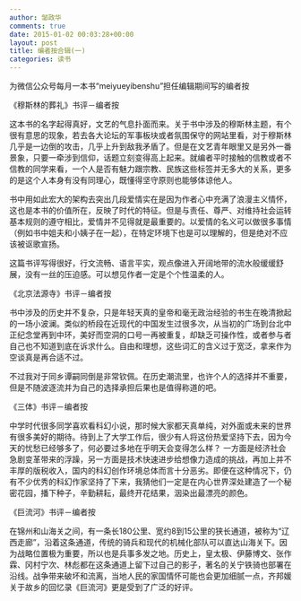 ```yaml
---
author: 邹政华
comments: true
date: 2015-01-02 00:03:28+00:00
layout: post
title: 编者按合辑(一)
categories: 读书 
---
```



为微信公众号每月一本书“meiyueyibenshu”担任编辑期间写的编者按

《穆斯林的葬礼》书评－编者按

这本书的名字起得真好，文艺的气息扑面而来。关于书中涉及的穆斯林主题，有个很有意思的现象，若去各大论坛的军事板块或者氛围保守的网站里看，对于穆斯林几乎是一边倒的攻击，几乎上升到敌我矛盾了。但是在文艺青年眼里又是另外一番景象，只要一牵涉到信仰，话题立刻变得高上起来。就编者平时接触的信教或者不信教的同学来看，一个人是否有魅力跟宗教、民族这些标签并无多大的关系，更多的是这个人本身有没有同理心，既懂得坚守原则也能够体谅他人。

书中用如此宏大的架构去突出几段爱情实在是因为作者心中充满了浪漫主义情怀，这也是本书的价值所在，反映了时代的特征。但是与责任、尊严、对维持社会运转基本规则的遵守相比，爱情并不见得就是最重要的。以爱情的名义可以做很多事情（例如书中姐夫和小姨子在一起），在特定环境下也是可以理解的，但是绝对不应该被讴歌宣扬。

这篇书评写得很好，行文流畅、语言平实，观点像进入开阔地带的流水般缓缓舒展，没有一丝的压迫感。可以想见作者一定是个个性温柔的人。

《北京法源寺》书评－编者按

书中涉及的历史并不复杂，只是年轻天真的皇帝和毫无政治经验的书生在晚清掀起的一场小波澜。类似的桥段在近现代的中国发生过很多次，从当初的广场到台北中正纪念堂再到中环，美好而空洞的口号一再被重复，却缺乏可操作性，或者参与者自己也不知道到底在诉求什么。自由和理想，这些词汇的含义过于宽泛，拿来作为空谈真是再合适不过。

不过我对于同乡谭嗣同倒是非常钦佩。在历史潮流里，也许个人的选择并不重要，但是不随波逐流并为自己的选择承担后果也是值得称道的吧。

《三体》书评－编者按

中学时代很多同学喜欢看科幻小说，那时候大家都天真单纯，对外面或未来的世界有很多美好的期待。待到上了大学工作后，很少有人将这份热爱坚持下去，因为今天的忧愁已经够多了，何必要过多地在乎明天会变得怎么样？
一方面是经济社会急剧变革带来的浮躁，另一方面是技术快速进步给想像力造成的挑战，再加上并不丰厚的版税收入，国内的科幻创作环境总体而言十分恶劣。即便在这种情况下，仍有不少优秀的科幻作家坚持了下来，我猜他们一定是在内心世界深处建造了一个秘密花园，播下种子，辛勤耕耘，最终开花结果，洇染出最漂亮的颜色。

《巨流河》书评－编者按

在锦州和山海关之间，有一条长180公里、宽约8到15公里的狭长通道，被称为“辽西走廊”，沿着这条通道，传统的骑兵和现代的机械化部队可以直达山海关下。因为战略位置极为重要，所以也是兵事多发之地。历史上，皇太极、伊藤博文、张作霖、冈村宁次、林彪都在这条通道上留下过自己的影子，著名的关宁铁骑也部署在沿线。战争带来破坏和流离，当地人民的家国情怀可能也会更加细腻一点，齐邦媛关于故乡的回忆录《巨流河》更是受到了广泛的好评。
